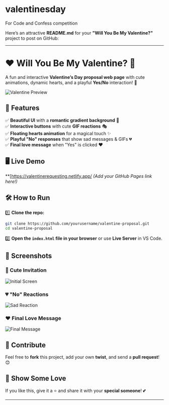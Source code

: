 # valentinesday
For Code and Confess competition


Here’s an attractive **README.md** for your **"Will You Be My Valentine?"** project to post on GitHub:  

---

# ❤️ Will You Be My Valentine? 💌  

A fun and interactive **Valentine’s Day proposal web page** with cute animations, dynamic hearts, and a playful **Yes/No** interaction! 🌹  

![Valentine Preview](gifsss/preview.gif)  

## 🎨 Features  
✅ **Beautiful UI** with a **romantic gradient background** 🌆  
✅ **Interactive buttons** with cute **GIF reactions** 🎭  
✅ **Floating hearts animation** for a magical touch ✨  
✅ **Playful "No" responses** that show sad messages & GIFs 💔  
✅ **Final love message** when "Yes" is clicked ❤️  

## 🖥️ Live Demo  
**[https://valentinerequesting.netlify.app/ *(Add your GitHub Pages link here!)*  

## 🛠️ How to Run  
1️⃣ **Clone the repo:**  
```bash
git clone https://github.com/yourusername/valentine-proposal.git
cd valentine-proposal
```
2️⃣ **Open the `index.html` file in your browser** or use **Live Server** in VS Code.  

## 📸 Screenshots  
### 💖 Cute Invitation  
![Initial Screen](gifsss/initial.gif)  

### 💔 "No" Reactions  
![Sad Reaction](gifsss/gif3.gif)  

### ❤️ Final Love Message  
![Final Message](gifsss/enjoying.gif)  

## 🎁 Contribute  
Feel free to **fork** this project, add your own **twist**, and send a **pull request**! 😊  

## 💌 Show Some Love  
If you like this, give it a ⭐ and share it with your **special someone**! 💕  

---
